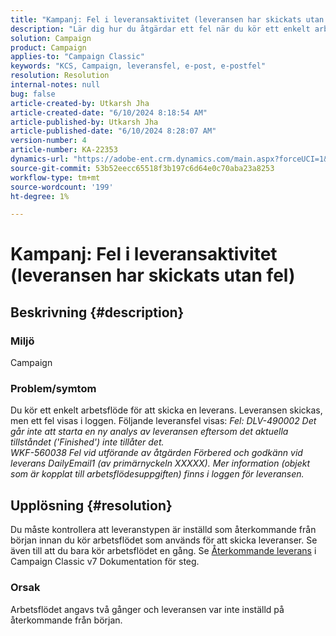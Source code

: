 ```yaml
---
title: "Kampanj: Fel i leveransaktivitet (leveransen har skickats utan fel)"
description: "Lär dig hur du åtgärdar ett fel när du kör ett enkelt arbetsflöde för att skicka en leverans genom att kontrollera att leveranstypen är inställd på återkommande."
solution: Campaign
product: Campaign
applies-to: "Campaign Classic"
keywords: "KCS, Campaign, leveransfel, e-post, e-postfel"
resolution: Resolution
internal-notes: null
bug: false
article-created-by: Utkarsh Jha
article-created-date: "6/10/2024 8:18:54 AM"
article-published-by: Utkarsh Jha
article-published-date: "6/10/2024 8:28:07 AM"
version-number: 4
article-number: KA-22353
dynamics-url: "https://adobe-ent.crm.dynamics.com/main.aspx?forceUCI=1&pagetype=entityrecord&etn=knowledgearticle&id=cc584d11-0227-ef11-840a-6045bd026b83"
source-git-commit: 53b52eecc65518f3b197c6d64e0c70aba23a8253
workflow-type: tm+mt
source-wordcount: '199'
ht-degree: 1%

---
```


# Kampanj: Fel i leveransaktivitet (leveransen har skickats utan fel)

## Beskrivning {#description}


### Miljö

Campaign

### Problem/symtom

Du kör ett enkelt arbetsflöde för att skicka en leverans. Leveransen skickas, men ett fel visas i loggen. Följande leveransfel visas:
*Fel: DLV-490002 Det går inte att starta en ny analys av leveransen eftersom det aktuella tillståndet (&#39;Finished&#39;) inte tillåter det.
<br>WKF-560038 Fel vid utförande av åtgärden Förbered och godkänn vid leverans DailyEmail1 (av primärnyckeln XXXXX). Mer information (objekt som är kopplat till arbetsflödesuppgiften) finns i loggen för leveransen.*


## Upplösning {#resolution}


Du måste kontrollera att leveranstypen är inställd som återkommande från början innan du kör arbetsflödet som används för att skicka leveranser. Se även till att du bara kör arbetsflödet en gång. Se [Återkommande leverans](https://experienceleague.adobe.com/docs/campaign-classic/using/automating-with-workflows/action-activities/recurring-delivery.html?lang=en) i Campaign Classic v7 Dokumentation för steg.

### Orsak

Arbetsflödet angavs två gånger och leveransen var inte inställd på återkommande från början.
